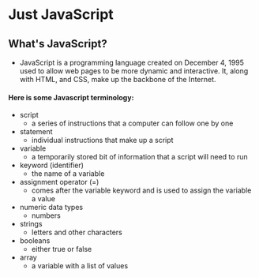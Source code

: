 # Just JavaScript

## What's JavaScript?
- JavaScript is a programming language created on December 4, 1995 used to allow web pages to be more dynamic and interactive. It, along with HTML, and CSS, make up the backbone of the Internet.

#### Here is some Javascript terminology:
- script
    - a series of instructions that a computer can follow one by one
- statement
    - individual instructions that make up a script
- variable
    - a temporarily stored bit of information that a script will need to run
- keyword (identifier)
    - the name of a variable
- assignment operator (=)
    - comes after the variable keyword and is used to assign the variable a value
- numeric data types
    - numbers
- strings
    - letters and other characters
- booleans
    - either true or false
- array
    - a variable with a list of values